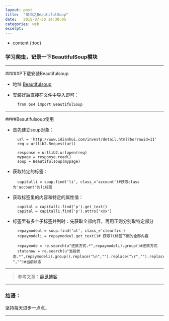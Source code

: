 ```yaml
---
layout: post
title:  "爬虫之BeautifulSoup"
date:   2015-07-30 14:30:05
categories: web
excerpt: 
---
```


* content
{:toc}


### 学习爬虫，记录一下BeautifulSoup模块

---

####XP下载安装Beautifulsoup

* 地址  [Beautifulsoup](https://pypi.python.org/pypi/beautifulsoup4/4.3.2)

* 安装好后直接在文件中导入即可：

        from bs4 import BeautifulSoup  

---

####Beautifulsoup使用

* 首先建立soup对象：

        url = 'http://www.idianhui.com/invest/detail.html?borrowid=11'
        req = urllib2.Request(url)
            
        response = urllib2.urlopen(req)
        mypage = response.read()
        soup = Beautifulsoup(mypage)
        
* 获取特定的标签：

        capitalli = soup.find('li', class_='account')#获取class为'account'的li标签
        
* 获取标签里的内容和特定的属性值：

        capital = capitalli.find('p').get_text()
        capital = capitalli.find('p').attrs['xxx']
        
* 标签里有多个子标签并列时：先获取全部内容，再用正则分别取特定部分

        repaymodeul = soup.find('ul', class_='clearfix')
        repaymodeli = repaymodeul.get_text()# 获取li标签下面的全部内容
        
        repaymode = re.search(u"还款方式.*",repaymodeli).group()#还款方式
        statenow = re.search(u"当前状态.*",repaymodeli).group().replace("\n","").replace("\r","").replace("\t","").replace(" ","")#当前状态
        
---            

> 参考文章：[静觅博客](http://cuiqingcai.com/1319.html)

---

### 结语：

坚持每天进步一点点...

---